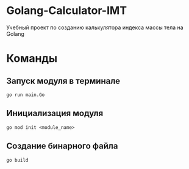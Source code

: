 # Golang-Calculator-IMT
Учебный проект по созданию калькулятора индекса массы тела на Golang


# Команды

## Запуск модуля в терминале

```
go run main.Go
```
## Инициализация модуля

```
go mod init <module_name>
```
## Создание бинарного файла

```
go build
```
